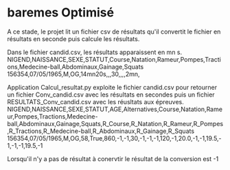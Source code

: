 # baremes Optimisé
A ce stade, le projet lit un fichier csv de résultats qu'il convertit le fichier en résultats en seconde puis calcule les résultats.

Dans le fichier candid.csv, les résultats apparaissent en mn s.
NIGEND,NAISSANCE,SEXE,STATUT,Course,Natation,Rameur,Pompes,Tractions,Medecine-ball,Abdominaux,Gainage,Squats
156354,07/05/1965,M,OG,14mn20s,,,30,,,,2mn,

Application Calcul_resultat.py exploite le fichier candid.csv pour retourner un fichier Conv_candid.csv avec les résultats en secondes puis un fichier RESULTATS_Conv_candid.csv avec les réusltats aux épreuves.
NIGEND,NAISSANCE,SEXE,STATUT,AGE,Alternatives,Course,Natation,Rameur,Pompes,Tractions,Medecine-ball,Abdominaux,Gainage,Squats,R_Course,R_Natation,R_Rameur,R_Pompes,R_Tractions,R_Medecine-ball,R_Abdominaux,R_Gainage,R_Squats
156354,07/05/1965,M,OG,58,True,860,-1,-1,30,-1,-1,-1,120,-1,20.0,-1,-1,19.5,-1,-1,-1,19.5,-1

Lorsqu'il n'y a pas de résultat à conervtir le résultat de la conversion est -1

